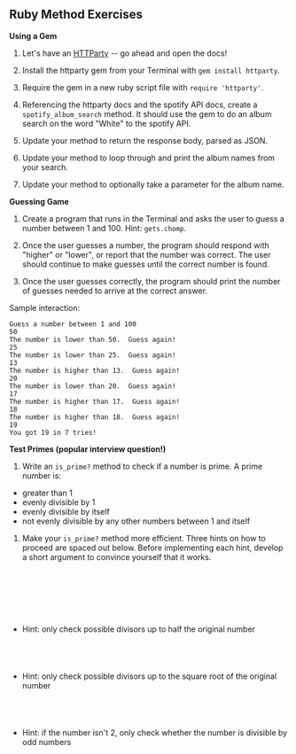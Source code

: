 ## Ruby Method Exercises

**Using a Gem**

1. Let's have an [HTTParty](https://github.com/jnunemaker/httparty) -- go ahead and open the docs!

1. Install the httparty gem from your Terminal with `gem install httparty`.

1. Require the gem in a new ruby script file with `require 'httparty'`.

1. Referencing the httparty docs and the spotify API docs, create a `spotify_album_search` method. It should use the gem to do an album search on the word "White" to the spotify API. 

1. Update your method to return the response body, parsed as JSON.

1. Update your method to loop through and print the album names from your search.

1. Update your method to optionally take a parameter for the album name.

**Guessing Game**

1. Create a program that runs in the Terminal and asks the user to guess a number between 1 and 100.  Hint: `gets.chomp`.

1. Once the user guesses a number, the program should respond with "higher" or "lower", or report that the number was correct.  The user should continue to make guesses until the correct number is found.  

1. Once the user guesses correctly, the program should print the number of guesses needed to arrive at the correct answer. 

Sample interaction:

   ```
   Guess a number between 1 and 100
   50
   The number is lower than 50.  Guess again!
   25
   The number is lower than 25.  Guess again!
   13
   The number is higher than 13.  Guess again!
   20
   The number is lower than 20.  Guess again!
   17
   The number is higher than 17.  Guess again!
   18
   The number is higher than 18.  Guess again!
   19
   You got 19 in 7 tries!
   ```

**Test Primes (popular interview question!)**

1. Write an `is_prime?` method to check if a number is prime. A prime number is:
  * greater than 1
  * evenly divisible by 1
  * evenly divisible by itself
  * not evenly divisible by any other numbers between 1 and itself

1. Make your `is_prime?` method more efficient. Three hints on how to proceed are spaced out below. Before implementing each hint, develop a short argument to convince yourself that it works.  

   <br><br><br><br><br>
  * Hint: only check possible divisors up to half the original number
   <br><br><br><br><br>
  * Hint: only check possible divisors up to the square root of the original number
    <br><br><br><br><br>
  * Hint: if the number isn't 2, only check whether the number is divisible by odd numbers
